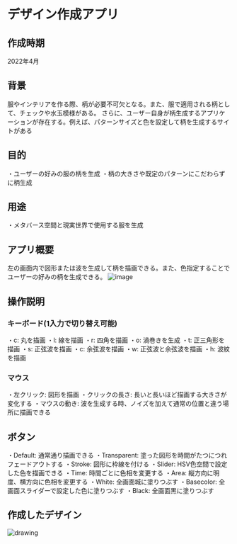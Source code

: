 # デザイン作成アプリ

## 作成時期
2022年4月

## 背景
服やインテリアを作る際、柄が必要不可欠となる。また、服で適用される柄として、チェックや水玉模様がある。
さらに、ユーザー自身が柄生成するアプリケーションが存在する。例えば、パターンサイズと色を設定して柄を生成するサイトがある

## 目的
・ユーザーの好みの服の柄を生成
・柄の大きさや既定のパターンにこだわらずに柄生成

## 用途
・メタバース空間と現実世界で使用する服を生成

## アプリ概要
左の画面内で図形または波を生成して柄を描画できる。また、色指定することでユーザーの好みの柄を生成できる。
![image](https://github.com/ImagawaKosuke/HCIR1/assets/73947990/d3cbe1e8-782a-425d-83db-6b77329342d8)

## 操作説明
### キーボード(1入力で切り替え可能)
・c: 丸を描画
・l: 線を描画
・r: 四角を描画
・o: 渦巻きを生成
・t: 正三角形を描画
・s: 正弦波を描画
・c: 余弦波を描画
・w: 正弦波と余弦波を描画
・h: 波紋を描画

### マウス
・左クリック: 図形を描画
・クリックの長さ: 長いと長いほど描画する大きさが変化する
・マウスの動き: 波を生成する時、ノイズを加えて通常の位置と違う場所に描画できる

## ボタン
・Default: 通常通り描画できる
・Transparent: 塗った図形を時間がたつにつれフェードアウトする
・Stroke: 図形に枠線を付ける
・Slider: HSV色空間で設定した色を描画できる
・Time: 時間ごとに色相を変更する
・Area: 縦方向に明度、横方向に色相を変更する
・White: 全画面城に塗りつぶす
・Basecolor: 全画面スライダーで設定した色に塗りつぶす
・Black: 全画面黒に塗りつぶす

## 作成したデザイン
![drawing](https://github.com/ImagawaKosuke/HCIR1/assets/73947990/80d4debb-5a29-4be6-9647-4518aac168a8)
